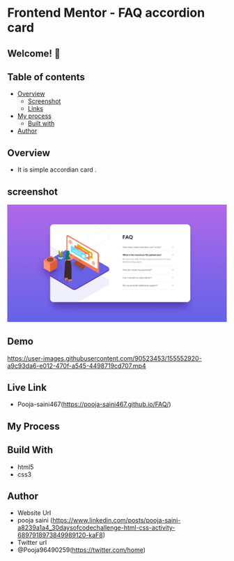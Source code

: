 # Frontend Mentor - FAQ accordion card

## Welcome! 👋

## Table of contents

- [Overview](#overview)
  - [Screenshot](#screenshot)
  - [Links](#links)
- [My process](#my-process)
  - [Built with](#built-with)
- [Author](#author)

## Overview 
- It is simple accordian card .

## screenshot
<img src="https://github.com/Pooja-saini467/FAQ/blob/main/design/desktop-design.jpg">

## Demo
https://user-images.githubusercontent.com/90523453/155552920-a9c93da6-e012-470f-a545-4498719cd707.mp4
## Live Link
- Pooja-saini467(https://pooja-saini467.github.io/FAQ/)


## My Process
## Build With
- html5
- css3

## Author
- Website Url
- pooja saini (https://www.linkedin.com/posts/pooja-saini-a8239a1a4_30daysofcodechallenge-html-css-activity-6897918973849989120-kaF8)
- Twitter url
- @Pooja96490259(https://twitter.com/home)
